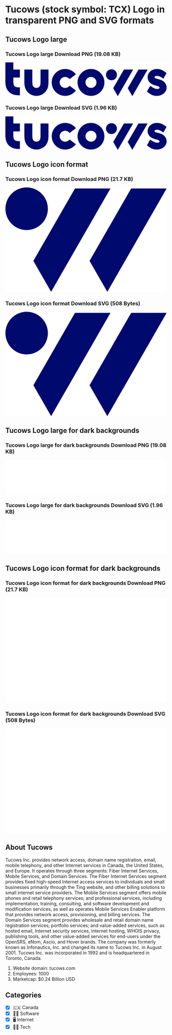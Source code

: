 # Tucows (stock symbol: TCX) Logo in transparent PNG and SVG formats

## Tucows Logo large

### Tucows Logo large Download PNG (19.08 KB)

![Tucows Logo large Download PNG (19.08 KB)](/img/orig/TCX_BIG-99829ab9.png)

### Tucows Logo large Download SVG (1.96 KB)

![Tucows Logo large Download SVG (1.96 KB)](/img/orig/TCX_BIG-b81bce2b.svg)

## Tucows Logo icon format

### Tucows Logo icon format Download PNG (21.7 KB)

![Tucows Logo icon format Download PNG (21.7 KB)](/img/orig/TCX-077ee3c5.png)

### Tucows Logo icon format Download SVG (508 Bytes)

![Tucows Logo icon format Download SVG (508 Bytes)](/img/orig/TCX-37b4022f.svg)

## Tucows Logo large for dark backgrounds

### Tucows Logo large for dark backgrounds Download PNG (19.08 KB)

![Tucows Logo large for dark backgrounds Download PNG (19.08 KB)](/img/orig/TCX_BIG.D-34c05f84.png)

### Tucows Logo large for dark backgrounds Download SVG (1.96 KB)

![Tucows Logo large for dark backgrounds Download SVG (1.96 KB)](/img/orig/TCX_BIG.D-fa3c376a.svg)

## Tucows Logo icon format for dark backgrounds

### Tucows Logo icon format for dark backgrounds Download PNG (21.7 KB)

![Tucows Logo icon format for dark backgrounds Download PNG (21.7 KB)](/img/orig/TCX.D-ef4549ed.png)

### Tucows Logo icon format for dark backgrounds Download SVG (508 Bytes)

![Tucows Logo icon format for dark backgrounds Download SVG (508 Bytes)](/img/orig/TCX.D-5b96cb5b.svg)

## About Tucows

Tucows Inc. provides network access, domain name registration, email, mobile telephony, and other Internet services in Canada, the United States, and Europe. It operates through three segments: Fiber Internet Services, Mobile Services, and Domain Services. The Fiber Internet Services segment provides fixed high-speed Internet access services to individuals and small businesses primarily through the Ting website, and other billing solutions to small internet service providers. The Mobile Services segment offers mobile phones and retail telephony services; and professional services, including implementation, training, consulting, and software development and modification services, as well as operates Mobile Services Enabler platform that provides network access, provisioning, and billing services. The Domain Services segment provides wholesale and retail domain name registration services; portfolio services; and value-added services, such as hosted email, Internet security services, Internet hosting, WHOIS privacy, publishing tools, and other value-added services for end-users under the OpenSRS, eNom, Ascio, and Hover brands. The company was formerly known as Infonautics, Inc. and changed its name to Tucows Inc. in August 2001. Tucows Inc. was incorporated in 1992 and is headquartered in Toronto, Canada.

1. Website domain: tucows.com
2. Employees: 1000
3. Marketcap: $0.24 Billion USD


## Categories
- [x] 🇨🇦 Canada
- [x] 👨‍💻 Software
- [x] 🖥️ Internet
- [x] 👩‍💻 Tech
